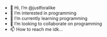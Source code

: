 - 👋 Hi, I’m @justforalike
- 👀 I’m interested in programming
- 🌱 I’m currently learning programming
- 💞️ I’m looking to collaborate on programming
- 📫 How to reach me idk...

<!---
justforalike/justforalike is a ✨ special ✨ repository because its `README.md` (this file) appears on your GitHub profile.
You can click the Preview link to take a look at your changes.
--->
